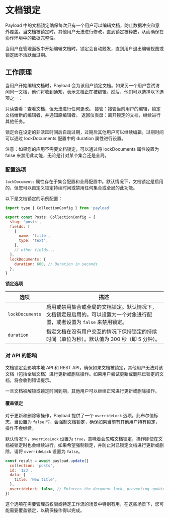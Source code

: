 # 文档锁定

Payload 中的文档锁定确保每次只有一个用户可以编辑文档，防止数据冲突和意外覆盖。当文档被锁定时，其他用户无法进行修改，直到锁定被释放，从而确保在协作环境中的数据完整性。

当用户在管理面板中开始编辑文档时，锁定会自动触发，直到用户退出编辑视图或锁定因不活跃而过期。

## 工作原理

当用户开始编辑文档时，Payload 会为该用户锁定文档。如果另一个用户尝试访问同一文档，他们将收到通知，表示文档正在被编辑。然后，他们可以选择以下选项之一：

只读查看：查看文档，但无法进行任何更改。
 接管：接管当前用户的编辑，锁定文档给新的编辑者，并通知原编辑者。
 返回仪表盘：离开锁定的文档，继续进行其他任务。

锁定会在设定的非活跃时间后自动过期，过期后其他用户可以继续编辑。过期时间可以通过 lockDocuments 配置中的 duration 属性进行设置。

注意：如果您的应用不需要文档锁定，可以通过将 lockDocuments 属性设置为 false 来禁用此功能，无论是针对某个集合还是全局。

### 配置选项

`lockDocuments` 属性存在于集合配置和全局配置中。默认情况下，文档锁定是启用的，但您可以自定义锁定持续时间或禁用任何集合或全局的此功能。

以下是文档锁定的示例配置：

```javascript
import type { CollectionConfig } from 'payload'

export const Posts: CollectionConfig = {
  slug: 'posts',
  fields: [
    {
      name: 'title',
      type: 'text',
    },
    // other fields...
  ],
  lockDocuments: {
    duration: 600, // Duration in seconds
  },
}
```

**锁定选项**

| 选项            | 描述                                                         |
| --------------- | ------------------------------------------------------------ |
| `lockDocuments` | 启用或禁用集合或全局的文档锁定。默认情况下，文档锁定是启用的。可以设置为一个对象进行配置，或者设置为 `false` 来禁用锁定。 |
| `duration`      | 指定文档在没有用户交互的情况下保持锁定的持续时间（单位为秒）。默认值为 300 秒（即 5 分钟）。 |

### 对 API 的影响

文档锁定会影响本地 API 和 REST API，确保如果文档被锁定，其他用户无法对该文档（包括全局文档）进行更新或删除操作。如果用户尝试更新或删除已锁定的文档，将会收到错误提示。

一旦文档被解锁或锁定时间到期，其他用户可以继续正常进行更新或删除操作。

#### 覆盖锁定

对于更新和删除等操作，Payload 提供了一个 `overrideLock` 选项。此布尔值标志，当设置为 `false` 时，会强制文档锁定，确保如果当前有其他用户持有锁定，操作不会继续。

默认情况下，`overrideLock` 设置为 `true`，意味着会忽略文档锁定，操作即使在文档被锁定时也会继续进行。如果希望强制锁定，并防止对已锁定文档进行更新或删除，请将 `overrideLock` 设置为 `false`。

```javascript
const result = await payload.update({
  collection: 'posts',
  id: '123',
  data: {
    title: 'New title',
  },
  overrideLock: false, // Enforces the document lock, preventing updates if the document is locked
})
```

这个选项在需要管理员权限或特定工作流的场景中特别有用，在这些场景下，您可能需要覆盖锁定，以确保操作得以完成。